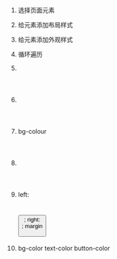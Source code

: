 1. 选择页面元素
2. 给元素添加布局样式
3. 给元素添加外观样式
4. 循环遍历

1. <body>
2. <header> <main>
3. bg-colour

1. <header>
2. left: <h1> <button>; right: <nav>; margin
3. bg-color text-color button-color 
